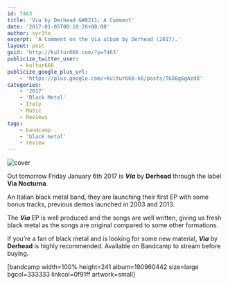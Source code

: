 ```yaml
---
id: 7463
title: 'Via by Derhead &#8211; A Comment'
date: '2017-01-05T00:10:26+00:00'
author: syr3fx
excerpt: 'A Comment on the Via album by Derhead (2017).'
layout: post
guid: 'http://kultur666.com/?p=7463'
publicize_twitter_user:
    - kultur666
publicize_google_plus_url:
    - 'https://plus.google.com/+Kultur666-k6/posts/T6D6g6gAzd8'
categories:
    - '2017'
    - 'Black Metal'
    - Italy
    - Music
    - Reviews
tags:
    - bandcamp
    - 'black metal'
    - review
---
```


![cover](http://localhost:8080/wp-content/uploads/2017/01/cover.jpg)

Out tomorrow Friday January 6th 2017 is ***Via*** by **Derhead** through the label **Via Nocturna**.

An Italian black metal band, they are launching their first EP with some bonus tracks, previous demos launched in 2003 and 2013.

The ***Via*** EP is well produced and the songs are well written, giving us fresh black metal as the songs are original compared to some other formations.

If you’re a fan of black metal and is looking for some new material, ***Via*** by **Derhead** is highly recommended. Available on Bandcamp to stream before buying.

\[bandcamp width=100% height=241 album=190960442 size=large bgcol=333333 linkcol=0f91ff artwork=small\]